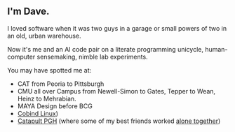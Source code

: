 ## I'm Dave.

I loved software when it was two guys in a garage or small powers of two in an old, urban warehouse.

Now it's me and an AI code pair on a literate programming unicycle, human-computer sensemaking, nimble lab experiments.

You may have spotted me at:

* CAT from Peoria to Pittsburgh
* CMU all over Campus from Newell-Simon to Gates, Tepper to Wean, Heinz to Mehrabian.
* MAYA Design before BCG
* [Cobind Linux](https://rubenerd.com/p1191/))
* [Catapult PGH](http://catapultpgh.org/) (where some of my best friends worked [alone together](https://www.sherryturkle.com/alone-together))
